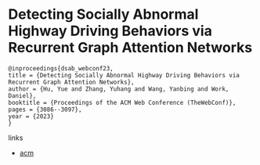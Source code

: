# Detecting Socially Abnormal Highway Driving Behaviors via Recurrent Graph Attention Networks

```
@inproceedings{dsab_webconf23,
title = {Detecting Socially Abnormal Highway Driving Behaviors via Recurrent Graph Attention Networks},
author = {Hu, Yue and Zhang, Yuhang and Wang, Yanbing and Work, Daniel},
booktitle = {Proceedings of the ACM Web Conference (TheWebConf)},
pages = {3086--3097},
year = {2023}
}
```

links
- [acm](https://dl.acm.org/doi/10.1145/3543507.3583452)
